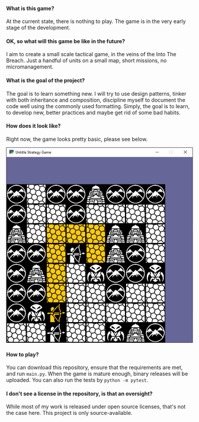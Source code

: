 #### What is this game?

At the current state, there is nothing to play. The game is in the very early stage of the development.


#### OK, so what will this game be like in the future?

I aim to create a small scale tactical game, in the veins of the Into The Breach. Just a handful of units on a small map, short missions, no micromanagement.


#### What is the goal of the project?

The goal is to learn something new. I will try to use design patterns, tinker with both inheritance and composition, discipline myself to document the code well using the commonly used formatting. Simply, the goal is to learn, to develop new, better practices and maybe get rid of some bad habits.


#### How does it look like?

Right now, the game looks pretty basic, please see below.

![alt text](.\images\1.png)


#### How to play?

You can download this repository, ensure that the requirements are met, and run `main.py`. When the game is mature enough, binary releases will be uploaded.
You can also run the tests by `python -m pytest`.


#### I don't see a license in the repository, is that an oversight?

While most of my work is released under open source licenses, that's not the case here. This project is only source-available. 

